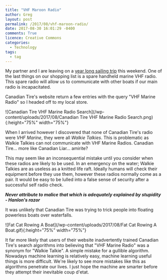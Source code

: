 ```yaml
---
title: "VHF Maroon Radio"
author: Greg
layout: post
permalink: /2017/08/vhf-maroon-radio/
date: 2017-08-30 16:01:29 -0400
comments: True
licence: Creative Commons
categories:
  - Technology
tags:
  - tag
---
```


My partner and I are leaving on a [year long sailing trip](https://www.youtube.com/SVCatsaway) this weekend. One of the last things on our shopping list is a spare handheld marine VHF radio. This spare radio will allow us to communicate with other boats if our main radio is incapacitated.

Canadian Tire's website return a few entries with the query "VHF Marine Radio" so I headed off to my local store.

![Canadian Tire VHF Marine Radio Search](/wp-content/uploads/2017/08/Canadian Tire VHF Marine Radio Search.png){:height="75%" width="75%"}

When I arrived however I discovered that none of Canadian Tire's radio were *VHF Marine*, they were all *Walkie Talkies*. This is problematic as Walkie Talkies can not communicate with VHF Marine Radios. Canadian Tire... more like Canadian Liar... amirite?

This may seem like an inconsequential mistake until you consider when these radios are likely to be used. In an emergency on the water; Walkie Talkies are as useless as a knitted life raft. Ideally humans will check their equipment before they use them, however these radios normally come as a pair. It would be easy to be lulled into a false sense of security after a successful self radio check.

***Never attribute to malice that which is adequately explained by stupidity - Hanlon's razor***

It was unlikely that Canadian Tire was trying to trick people into floating powerless boats over waterfalls.

![Fat Cat Rowing A Boat](/wp-content/uploads/2017/08/Fat Cat Rowing A Boat.gif){:height="75%" width="75%"}

It far more likely that users of their website inadvertently trained Canadian Tire's search algorithms into believing that "VHF Marine Radio" was a synonym for "Walkie Talkie". A simple mistake for a gullible algorithm. Nowadays machine learning is relatively easy, machine learning useful things is more difficult. We're likely to see more mistakes like this as algorithms penetrate our lives. I just hope the machine are smarter before they attempt their inevitable coup d'etat.
